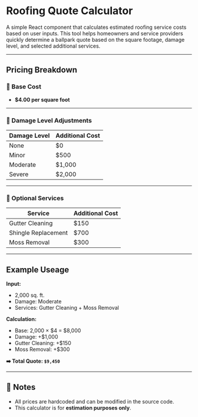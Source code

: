 #  Roofing Quote Calculator

A simple React component that calculates estimated roofing service costs based on user inputs. This tool helps homeowners and service providers quickly determine a ballpark quote based on the square footage, damage level, and selected additional services.

---

##  Pricing Breakdown

### 🔹 Base Cost
- **$4.00 per square foot**

---

### 🔹 Damage Level Adjustments
| Damage Level | Additional Cost |
|--------------|-----------------|
| None         | $0              |
| Minor        | $500            |
| Moderate     | $1,000          |
| Severe       | $2,000          |

---

### 🔹 Optional Services
| Service               | Additional Cost |
|------------------------|-----------------|
| Gutter Cleaning        | $150            |
| Shingle Replacement    | $700            |
| Moss Removal           | $300            |

---

##  Example Useage

**Input:**
- 2,000 sq. ft.
- Damage: Moderate
- Services: Gutter Cleaning + Moss Removal

**Calculation:**
- Base: 2,000 × $4 = $8,000  
- Damage: +$1,000  
- Gutter Cleaning: +$150  
- Moss Removal: +$300  

**➡️ Total Quote: `$9,450`**

---

## 🧠 Notes

- All prices are hardcoded and can be modified in the source code.
- This calculator is for **estimation purposes only**.
